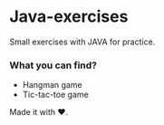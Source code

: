 # Java-exercises

Small exercises with JAVA for practice.

### What you can find? ###
* Hangman game
* Tic-tac-toe game

Made it with ❤️.
